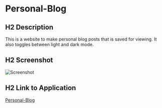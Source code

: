 # Personal-Blog
## H2 Description 
This is a website to make personal blog posts that is saved for viewing. It also toggles between light and dark mode.
## H2 Screenshot
![Screenshot](Screenshot1.png)
## H2 Link to Application
[Personal-Blog](https://cherbear01.github.io/Personal-Blog/)